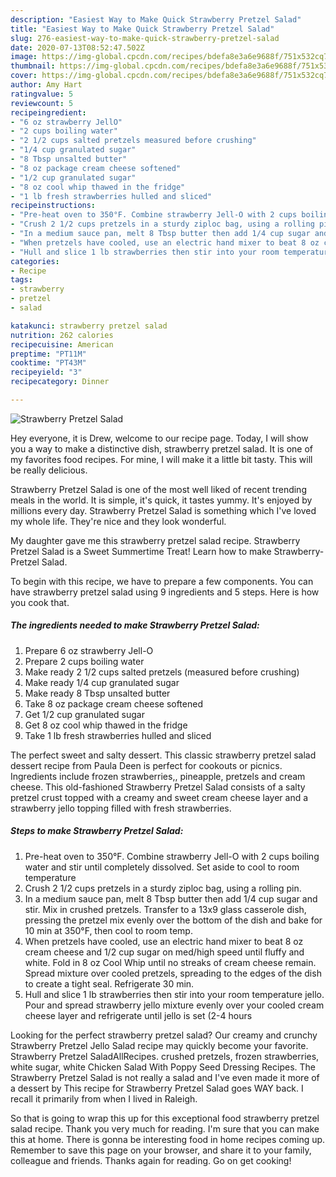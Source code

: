 ```yaml
---
description: "Easiest Way to Make Quick Strawberry Pretzel Salad"
title: "Easiest Way to Make Quick Strawberry Pretzel Salad"
slug: 276-easiest-way-to-make-quick-strawberry-pretzel-salad
date: 2020-07-13T08:52:47.502Z
image: https://img-global.cpcdn.com/recipes/bdefa8e3a6e9688f/751x532cq70/strawberry-pretzel-salad-recipe-main-photo.jpg
thumbnail: https://img-global.cpcdn.com/recipes/bdefa8e3a6e9688f/751x532cq70/strawberry-pretzel-salad-recipe-main-photo.jpg
cover: https://img-global.cpcdn.com/recipes/bdefa8e3a6e9688f/751x532cq70/strawberry-pretzel-salad-recipe-main-photo.jpg
author: Amy Hart
ratingvalue: 5
reviewcount: 5
recipeingredient:
- "6 oz strawberry JellO"
- "2 cups boiling water"
- "2 1/2 cups salted pretzels measured before crushing"
- "1/4 cup granulated sugar"
- "8 Tbsp unsalted butter"
- "8 oz package cream cheese softened"
- "1/2 cup granulated sugar"
- "8 oz cool whip thawed in the fridge"
- "1 lb fresh strawberries hulled and sliced"
recipeinstructions:
- "Pre-heat oven to 350°F. Combine strawberry Jell-O with 2 cups boiling water and stir until completely dissolved. Set aside to cool to room temperature"
- "Crush 2 1/2 cups pretzels in a sturdy ziploc bag, using a rolling pin."
- "In a medium sauce pan, melt 8 Tbsp butter then add 1/4 cup sugar and stir. Mix in crushed pretzels. Transfer to a 13x9 glass casserole dish, pressing the pretzel mix evenly over the bottom of the dish and bake for 10 min at 350°F, then cool to room temp."
- "When pretzels have cooled, use an electric hand mixer to beat 8 oz cream cheese and 1/2 cup sugar on med/high speed until fluffy and white. Fold in 8 oz Cool Whip until no streaks of cream cheese remain. Spread mixture over cooled pretzels, spreading to the edges of the dish to create a tight seal. Refrigerate 30 min."
- "Hull and slice 1 lb strawberries then stir into your room temperature jello. Pour and spread strawberry jello mixture evenly over your cooled cream cheese layer and refrigerate until jello is set (2-4 hours"
categories:
- Recipe
tags:
- strawberry
- pretzel
- salad

katakunci: strawberry pretzel salad 
nutrition: 262 calories
recipecuisine: American
preptime: "PT11M"
cooktime: "PT43M"
recipeyield: "3"
recipecategory: Dinner

---
```



![Strawberry Pretzel Salad](https://img-global.cpcdn.com/recipes/bdefa8e3a6e9688f/751x532cq70/strawberry-pretzel-salad-recipe-main-photo.jpg)

Hey everyone, it is Drew, welcome to our recipe page. Today, I will show you a way to make a distinctive dish, strawberry pretzel salad. It is one of my favorites food recipes. For mine, I will make it a little bit tasty. This will be really delicious.

Strawberry Pretzel Salad is one of the most well liked of recent trending meals in the world. It is simple, it's quick, it tastes yummy. It's enjoyed by millions every day. Strawberry Pretzel Salad is something which I've loved my whole life. They're nice and they look wonderful.

My daughter gave me this strawberry pretzel salad recipe. Strawberry Pretzel Salad is a Sweet Summertime Treat! Learn how to make Strawberry-Pretzel Salad.


To begin with this recipe, we have to prepare a few components. You can have strawberry pretzel salad using 9 ingredients and 5 steps. Here is how you cook that.

<!--inarticleads1-->

##### The ingredients needed to make Strawberry Pretzel Salad:

1. Prepare 6 oz strawberry Jell-O
1. Prepare 2 cups boiling water
1. Make ready 2 1/2 cups salted pretzels (measured before crushing)
1. Make ready 1/4 cup granulated sugar
1. Make ready 8 Tbsp unsalted butter
1. Take 8 oz package cream cheese softened
1. Get 1/2 cup granulated sugar
1. Get 8 oz cool whip thawed in the fridge
1. Take 1 lb fresh strawberries hulled and sliced


The perfect sweet and salty dessert. This classic strawberry pretzel salad dessert recipe from Paula Deen is perfect for cookouts or picnics. Ingredients include frozen strawberries,, pineapple, pretzels and cream cheese. This old-fashioned Strawberry Pretzel Salad consists of a salty pretzel crust topped with a creamy and sweet cream cheese layer and a strawberry jello topping filled with fresh strawberries. 

<!--inarticleads2-->

##### Steps to make Strawberry Pretzel Salad:

1. Pre-heat oven to 350°F. Combine strawberry Jell-O with 2 cups boiling water and stir until completely dissolved. Set aside to cool to room temperature
1. Crush 2 1/2 cups pretzels in a sturdy ziploc bag, using a rolling pin.
1. In a medium sauce pan, melt 8 Tbsp butter then add 1/4 cup sugar and stir. Mix in crushed pretzels. Transfer to a 13x9 glass casserole dish, pressing the pretzel mix evenly over the bottom of the dish and bake for 10 min at 350°F, then cool to room temp.
1. When pretzels have cooled, use an electric hand mixer to beat 8 oz cream cheese and 1/2 cup sugar on med/high speed until fluffy and white. Fold in 8 oz Cool Whip until no streaks of cream cheese remain. Spread mixture over cooled pretzels, spreading to the edges of the dish to create a tight seal. Refrigerate 30 min.
1. Hull and slice 1 lb strawberries then stir into your room temperature jello. Pour and spread strawberry jello mixture evenly over your cooled cream cheese layer and refrigerate until jello is set (2-4 hours


Looking for the perfect strawberry pretzel salad? Our creamy and crunchy Strawberry Pretzel Jello Salad recipe may quickly become your favorite. Strawberry Pretzel SaladAllRecipes. crushed pretzels, frozen strawberries, white sugar, white Chicken Salad With Poppy Seed Dressing Recipes. The Strawberry Pretzel Salad is not really a salad and I&#39;ve even made it more of a dessert by This recipe for Strawberry Pretzel Salad goes WAY back. I recall it primarily from when I lived in Raleigh. 

So that is going to wrap this up for this exceptional food strawberry pretzel salad recipe. Thank you very much for reading. I'm sure that you can make this at home. There is gonna be interesting food in home recipes coming up. Remember to save this page on your browser, and share it to your family, colleague and friends. Thanks again for reading. Go on get cooking!
